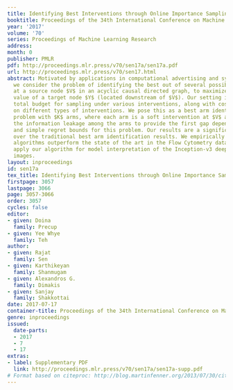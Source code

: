 ```yaml
---
title: Identifying Best Interventions through Online Importance Sampling
booktitle: Proceedings of the 34th International Conference on Machine Learning
year: '2017'
volume: '70'
series: Proceedings of Machine Learning Research
address: 
month: 0
publisher: PMLR
pdf: http://proceedings.mlr.press/v70/sen17a/sen17a.pdf
url: http://proceedings.mlr.press/v70/sen17.html
abstract: Motivated by applications in computational advertising and systems biology,
  we consider the problem of identifying the best out of several possible soft interventions
  at a source node $V$ in an acyclic causal directed graph, to maximize the expected
  value of a target node $Y$ (located downstream of $V$). Our setting imposes a fixed
  total budget for sampling under various interventions, along with cost constraints
  on different types of interventions. We pose this as a best arm identification bandit
  problem with $K$ arms, where each arm is a soft intervention at $V$ and leverage
  the information leakage among the arms to provide the first gap dependent error
  and simple regret bounds for this problem. Our results are a significant improvement
  over the traditional best arm identification results. We empirically show that our
  algorithms outperform the state of the art in the Flow Cytometry data-set, and also
  apply our algorithm for model interpretation of the Inception-v3 deep net that classifies
  images.
layout: inproceedings
id: sen17a
tex_title: Identifying Best Interventions through Online Importance Sampling
firstpage: 3057
lastpage: 3066
page: 3057-3066
order: 3057
cycles: false
editor:
- given: Doina
  family: Precup
- given: Yee Whye
  family: Teh
author:
- given: Rajat
  family: Sen
- given: Karthikeyan
  family: Shanmugam
- given: Alexandros G.
  family: Dimakis
- given: Sanjay
  family: Shakkottai
date: 2017-07-17
container-title: Proceedings of the 34th International Conference on Machine Learning
genre: inproceedings
issued:
  date-parts:
  - 2017
  - 7
  - 17
extras:
- label: Supplementary PDF
  link: http://proceedings.mlr.press/v70/sen17a/sen17a-supp.pdf
# Format based on citeproc: http://blog.martinfenner.org/2013/07/30/citeproc-yaml-for-bibliographies/
---
```

